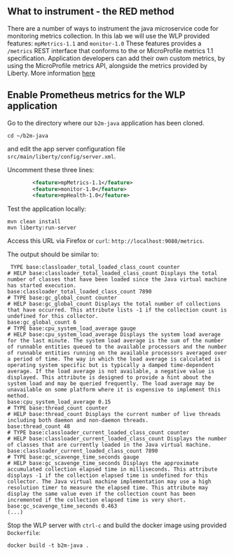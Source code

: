 ## What to instrument - the RED method

There are a number of ways to instrument the java microservice code for monitoring metrics collection. In this lab we will use the WLP provided features: `mpMetrics-1.1` and `monitor-1.0` These features provides a `/metrics` REST interface that conforms to the or MicroProfile metrics 1.1 specification. Application developers can add their own custom metrics, by using the MicroProfile metrics API, alongside the metrics provided by Liberty. More information [here](https://www.ibm.com/support/knowledgecenter/en/SSEQTP_liberty/com.ibm.websphere.wlp.doc/ae/twlp_mp_metrics_monitor.html) 



## Enable Prometheus metrics for the WLP application

Go to the directory where our `b2m-java` application has been cloned.

```
cd ~/b2m-java
```

and edit the app server configuration file `src/main/liberty/config/server.xml`.

Uncomment these three lines:

```xml
        <feature>mpMetrics-1.1</feature>
        <feature>monitor-1.0</feature>
        <feature>mpHealth-1.0</feature>
```

Test the application locally:

```
mvn clean install
mvn liberty:run-server
```

Access this URL via Firefox or `curl`: `http://localhost:9080/metrics`.


The output should be similar to:

```
 TYPE base:classloader_total_loaded_class_count counter
# HELP base:classloader_total_loaded_class_count Displays the total number of classes that have been loaded since the Java virtual machine has started execution.
base:classloader_total_loaded_class_count 7890
# TYPE base:gc_global_count counter
# HELP base:gc_global_count Displays the total number of collections that have occurred. This attribute lists -1 if the collection count is undefined for this collector.
base:gc_global_count 6
# TYPE base:cpu_system_load_average gauge
# HELP base:cpu_system_load_average Displays the system load average for the last minute. The system load average is the sum of the number of runnable entities queued to the available processors and the number of runnable entities running on the available processors averaged over a period of time. The way in which the load average is calculated is operating system specific but is typically a damped time-dependent average. If the load average is not available, a negative value is displayed. This attribute is designed to provide a hint about the system load and may be queried frequently. The load average may be unavailable on some platform where it is expensive to implement this method.
base:cpu_system_load_average 0.15
# TYPE base:thread_count counter
# HELP base:thread_count Displays the current number of live threads including both daemon and non-daemon threads.
base:thread_count 48
# TYPE base:classloader_current_loaded_class_count counter
# HELP base:classloader_current_loaded_class_count Displays the number of classes that are currently loaded in the Java virtual machine.
base:classloader_current_loaded_class_count 7890
# TYPE base:gc_scavenge_time_seconds gauge
# HELP base:gc_scavenge_time_seconds Displays the approximate accumulated collection elapsed time in milliseconds. This attribute displays -1 if the collection elapsed time is undefined for this collector. The Java virtual machine implementation may use a high resolution timer to measure the elapsed time. This attribute may display the same value even if the collection count has been incremented if the collection elapsed time is very short.
base:gc_scavenge_time_seconds 0.463
(...)
```
Stop the WLP server with `ctrl-c` and build the docker image using provided `Dockerfile`:

```
docker build -t b2m-java .
```

